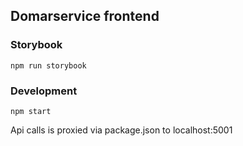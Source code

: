 ## Domarservice frontend

### Storybook
```npm run storybook```

### Development
```npm start```

Api calls is proxied via package.json to localhost:5001
